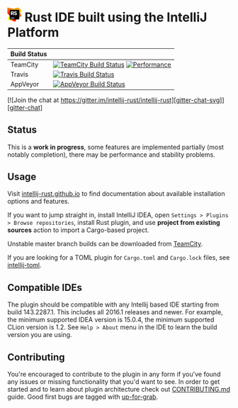 # ![logo](art/icon_intellij_rust_32.png) Rust IDE built using the IntelliJ Platform


| Build Status |                                                                                                                            |
|--------------|----------------------------------------------------------------------------------------------------------------------------|
| TeamCity     | [![TeamCity Build Status][teamcity-build-status-svg]][teamcity-build-status] [![Performance][performance-svg]][performance]|
| Travis       | [![Travis Build Status][travis-build-status-svg]][travis-build-status]                                                     |
| AppVeyor     | [![AppVeyor Build Status][appveyor-build-status-svg]][appveyor-build-status]                                               |

[![Join the chat at https://gitter.im/intellij-rust/intellij-rust][gitter-chat-svg]][gitter-chat]

## Status

This is a **work in progress**, some features are implemented partially (most
notably completion), there may be performance and stability problems.

## Usage

Visit [intellij-rust.github.io] to find documentation about available
installation options and features.

If you want to jump straight in, install IntelliJ IDEA, open `Settings > Plugins > Browse repositories`,
install Rust plugin, and use **project from existing sources** action to import a Cargo-based project.

Unstable master branch builds can be downloaded from [TeamCity].

If you are looking for a TOML plugin for `Cargo.toml` and `Cargo.lock` files, see [intellij-toml].

## Compatible IDEs

The plugin should be compatible with any Intellij based IDE starting from build
143.2287.1. This includes all 2016.1 releases and newer.
For example, the minimum supported IDEA version is 15.0.4, the
minimum supported CLion version is 1.2. See `Help > About` menu in the IDE to
learn the build version you are using.

## Contributing

You're encouraged to contribute to the plugin in any form if you've found any
issues or missing functionality that you'd want to see. In order to get started
and to learn about plugin architecture check out [CONTRIBUTING.md] guide. Good
first bugs are tagged with [up-for-grab].

[intellij-rust.github.io]: https://intellij-rust.github.io/docs/
[up-for-grab]: https://github.com/intellij-rust/intellij-rust/labels/up%20for%20grab
[CONTRIBUTING.md]: CONTRIBUTING.md
[TeamCity]: https://teamcity.jetbrains.com/repository/download/IntellijIdeaPlugins_Rust_CurrentIdea_TestsRust/.lastSuccessful/intellij-rust-0.1.0.%7Bbuild.number%7D.zip
[intellij-toml]: https://github.com/intellij-rust/intellij-toml

<!-- Badges -->
[gitter-chat]: https://gitter.im/intellij-rust/intellij-rust
[gitter-chat-svg]: https://img.shields.io/badge/Gitter-Join%20Chat-blue.svg?style=flat-square

[travis-build-status]: https://travis-ci.org/intellij-rust/intellij-rust
[travis-build-status-svg]: https://img.shields.io/travis/intellij-rust/intellij-rust.svg?style=flat-square

[appveyor-build-status]: https://ci.appveyor.com/project/matklad/intellij-rust
[appveyor-build-status-svg]: https://img.shields.io/appveyor/ci/matklad/intellij-rust.svg?style=flat-square

[teamcity-build-status]: https://teamcity.jetbrains.com/viewType.html?buildTypeId=IntellijIdeaPlugins_Rust_CurrentIdea_TestsRust&guest=1
[teamcity-build-status-svg]: https://img.shields.io/teamcity/http/teamcity.jetbrains.com/s/IntellijIdeaPlugins_Rust_CurrentIdea_TestsRust.svg?style=flat-square

[performance]: https://teamcity.jetbrains.com/project.html?projectId=IntellijIdeaPlugins_Rust&tab=stats&guest=1
[performance-svg]: https://img.shields.io/badge/build-performance-blue.svg?style=flat-square
